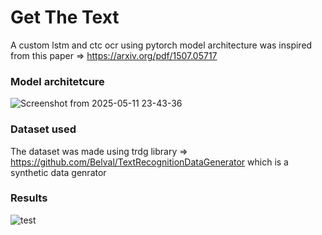 # Get The Text
A custom lstm and ctc ocr using pytorch 
model architecture was inspired from this paper => https://arxiv.org/pdf/1507.05717 

### Model architetcure 
![Screenshot from 2025-05-11 23-43-36](https://github.com/user-attachments/assets/0d3258f6-23dd-426c-ae5e-1ef8f659a1fd)


### Dataset used
The dataset was made using trdg library => https://github.com/Belval/TextRecognitionDataGenerator which is a synthetic data genrator

### Results 
![test](https://github.com/user-attachments/assets/b1098ea7-1109-4f7f-93d6-747d752225b8)
